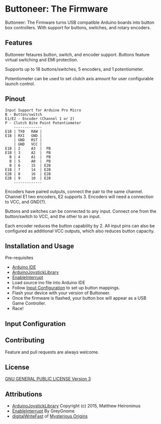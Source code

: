# Buttoneer: The Firmware

Buttoneer: The Firmware turns USB compatible Arduino boards into button box controllers. With support for buttons, switches, and rotary encoders.

## Features
Buttoneer fetaures button, switch, and encoder support. Buttons feature virtual switching and EMI protection.

Supports up to 18 buttons/switches, 5 encoders, and 1 potentiometer.

Potentiometer can be used to set clutch axis amount for user configurable launch control.
## Pinout
```
Input Support for Arduine Pro Micro
B - Button/switch
E1/E2 - Encoder (Channel 1 or 2)
P - Clutch Bite Point Potentiometer
    -------------
E1B | TX0   RAW |   
E1B | RXI   GND |
    | GND   RST |
    | GND   VCC |
E1B | 2     A3  |  PB
E1B | 3     A2  |  PB
  B | 4     A1  |  PB
  B | 5     A0  |  PB
  B | 6     15  | E2B
E1B | 7     14  | E2B
E2B | 8     16  | E2B
E2B | 9     10  | E2B
    -------------
```
Encoders have paired outputs, connect the pair to the same channel. Channel E1 two encoders,  E2 supports 3. Encoders will need a connection to VCC, and GND(?).

Buttons and switches can be connected to any input. Connect one from the button/switch to VCC, and the other to an input.

Each encoder reduces the button capability by 2. All input pins can also be configured as additional VCC outputs, which also reduces button capacity.

## Installation and Usage
Pre-requisites
* [Arduino IDE](https://www.arduino.cc/en/main/software)
* [ArduinoJoystickLibrary](https://github.com/MHeironimus/ArduinoJoystickLibrary)
* [EnableInterrupt](https://github.com/GreyGnome/EnableInterrupt)
* Load source ino file into Arduino IDE
* Follow [Input Configuration](#input-configuration) to set up button mappings.
* Flash your device with your version of Buttoneer.
* Once the firmware is flashed, your button box will appear as a USB Game Controller.
* Race!

## Input Configuration


## Contributing
Feature and pull requests are always welcome.

## License
[GNU GENERAL PUBLIC LICENSE Version 3](https://www.gnu.org/licenses/gpl-3.0.en.html)

## Attributions
* [ArduinoJoystickLibrary](https://github.com/MHeironimus/ArduinoJoystickLibrary) Copyright (c) 2015, Matthew Heironimus
* [EnableInterrupt](https://github.com/GreyGnome/EnableInterrupt) By GreyGnome
* [digitalWriteFast](https://github.com/watterott/Arduino-Libs) of [Mysterious Origins](https://code.google.com/archive/p/digitalwritefast/downloads)
